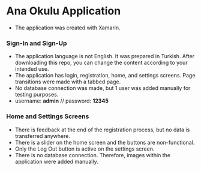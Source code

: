 # Ana Okulu Application
  - The application was created with Xamarin.

### Sign-In and Sign-Up
  - The application language is not English. It was prepared in Turkish. After downloading this repo, you can change the content according to your intended use.
  - The application has login, registration, home, and settings screens. Page transitions were made with a tabbed page.
  - No database connection was made, but 1 user was added manually for testing purposes.
  - username: **admin** // password: **12345**
    
### Home and Settings Screens
  - There is feedback at the end of the registration process, but no data is transferred anywhere.
  - There is a slider on the home screen and the buttons are non-functional.
  - Only the Log Out button is active on the settings screen.
  - There is no database connection. Therefore, images within the application were added manually.
